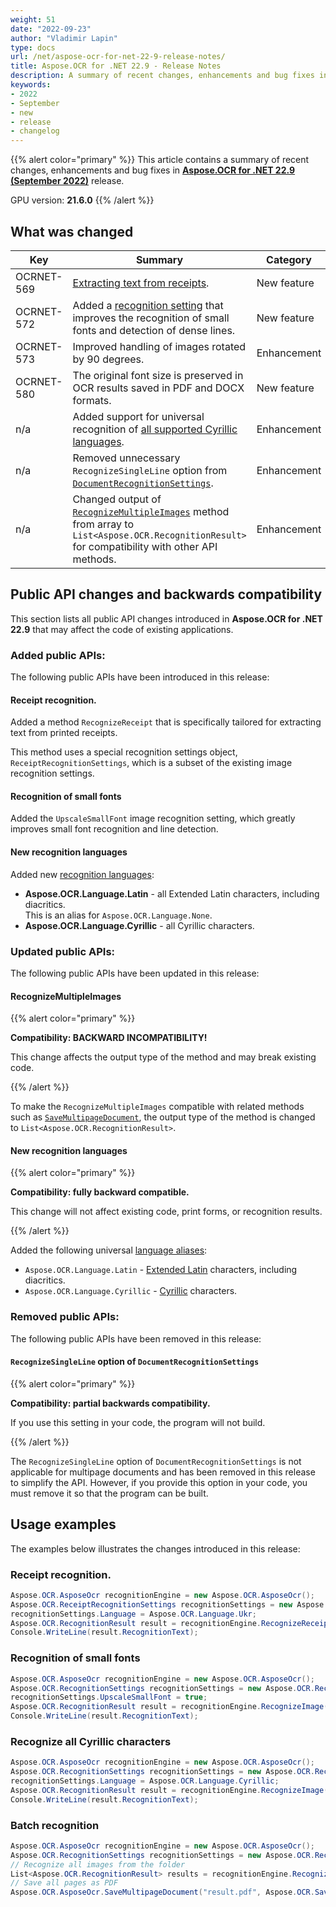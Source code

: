 ```yaml
---
weight: 51
date: "2022-09-23"
author: "Vladimir Lapin"
type: docs
url: /net/aspose-ocr-for-net-22-9-release-notes/
title: Aspose.OCR for .NET 22.9 - Release Notes
description: A summary of recent changes, enhancements and bug fixes in Aspose.OCR for .NET 22.9 (September 2022) release.
keywords:
- 2022
- September
- new
- release
- changelog
---
```


{{% alert color="primary" %}}
This article contains a summary of recent changes, enhancements and bug fixes in [**Aspose.OCR for .NET 22.9 (September 2022)**](https://www.nuget.org/packages/Aspose.OCR/22.9.0) release.

GPU version: **21.6.0**
{{% /alert %}}

## What was changed

Key | Summary | Category
--- | ------- | --------
OCRNET-569 | [Extracting text from receipts](/ocr/net/recognition/receipt/). | New feature
OCRNET-572 | Added a [recognition setting](/ocr/net/recognition-settings-image/) that improves the recognition of small fonts and detection of dense lines. | New feature
OCRNET-573 | Improved handling of images rotated by 90 degrees. | Enhancement
OCRNET-580 | The original font size is preserved in OCR results saved in PDF and DOCX formats. | New feature
n/a | Added support for universal recognition of [all supported Cyrillic languages](/ocr/net/languages/). | Enhancement
n/a | Removed unnecessary `RecognizeSingleLine` option from [`DocumentRecognitionSettings`](/ocr/net/recognition-settings-document/). | Enhancement
n/a | Changed output of [`RecognizeMultipleImages`](/ocr/net/batch-recognition/) method from array to `List<Aspose.OCR.RecognitionResult>` for compatibility with other API methods. | Enhancement

## Public API changes and backwards compatibility

This section lists all public API changes introduced in **Aspose.OCR for .NET 22.9** that may affect the code of existing applications.

### Added public APIs:

The following public APIs have been introduced in this release:

#### Receipt recognition.

Added a method `RecognizeReceipt` that is specifically tailored for extracting text from printed receipts.

This method uses a special recognition settings object, `ReceiptRecognitionSettings`, which is a subset of the existing image recognition settings.

#### Recognition of small fonts

Added the `UpscaleSmallFont` image recognition setting, which greatly improves small font recognition and line detection.

#### New recognition languages

Added new [recognition languages](/ocr/net/languages/):

- **Aspose.OCR.Language.Latin** - all Extended Latin characters, including diacritics.  
  This is an alias for `Aspose.OCR.Language.None`.
- **Aspose.OCR.Language.Cyrillic** - all Cyrillic characters.

### Updated public APIs:

The following public APIs have been updated in this release:

#### RecognizeMultipleImages

{{% alert color="primary" %}} 

**Compatibility: BACKWARD INCOMPATIBILITY!**

This change affects the output type of the method and may break existing code.

{{% /alert %}} 

To make the `RecognizeMultipleImages` compatible with related methods such as [`SaveMultipageDocument`](/ocr/net/save-file/#saving-recognition-results-as-a-multi-page-document), the output type of the method is changed to `List<Aspose.OCR.RecognitionResult>`.

#### New recognition languages

{{% alert color="primary" %}} 

**Compatibility: fully backward compatible.**

This change will not affect existing code, print forms, or recognition results.

{{% /alert %}} 

Added the following universal [language aliases](/ocr/net/languages/):

- `Aspose.OCR.Language.Latin` - [Extended Latin](/ocr/net/recognition-languages/#supported-characters) characters, including diacritics.
- `Aspose.OCR.Language.Cyrillic` - [Cyrillic](/ocr/net/recognition-languages/#supported-characters-1) characters.

### Removed public APIs:

The following public APIs have been removed in this release:

#### `RecognizeSingleLine` option of `DocumentRecognitionSettings`

{{% alert color="primary" %}}

**Compatibility: partial backwards compatibility.**

If you use this setting in your code, the program will not build.

{{% /alert %}}

The `RecognizeSingleLine` option of `DocumentRecognitionSettings` is not applicable for multipage documents and has been removed in this release to simplify the API. However, if you provide this option in your code, you must remove it so that the program can be built.

## Usage examples

The examples below illustrates the changes introduced in this release:

### Receipt recognition.

```csharp
Aspose.OCR.AsposeOcr recognitionEngine = new Aspose.OCR.AsposeOcr();
Aspose.OCR.ReceiptRecognitionSettings recognitionSettings = new Aspose.OCR.ReceiptRecognitionSettings();
recognitionSettings.Language = Aspose.OCR.Language.Ukr;
Aspose.OCR.RecognitionResult result = recognitionEngine.RecognizeReceipt("receipt.png", recognitionSettings);
Console.WriteLine(result.RecognitionText);
```

### Recognition of small fonts

```csharp
Aspose.OCR.AsposeOcr recognitionEngine = new Aspose.OCR.AsposeOcr();
Aspose.OCR.RecognitionSettings recognitionSettings = new Aspose.OCR.RecognitionSettings();
recognitionSettings.UpscaleSmallFont = true;
Aspose.OCR.RecognitionResult result = recognitionEngine.RecognizeImage("source.png", recognitionSettings);
Console.WriteLine(result.RecognitionText);
```

### Recognize all Cyrillic characters

```csharp
Aspose.OCR.AsposeOcr recognitionEngine = new Aspose.OCR.AsposeOcr();
Aspose.OCR.RecognitionSettings recognitionSettings = new Aspose.OCR.RecognitionSettings();
recognitionSettings.Language = Aspose.OCR.Language.Cyrillic;
Aspose.OCR.RecognitionResult result = recognitionEngine.RecognizeImage("source.png", recognitionSettings);
Console.WriteLine(result.RecognitionText);
```

### Batch recognition

```csharp
Aspose.OCR.AsposeOcr recognitionEngine = new Aspose.OCR.AsposeOcr();
Aspose.OCR.RecognitionSettings recognitionSettings = new Aspose.OCR.RecognitionSettings();
// Recognize all images from the folder
List<Aspose.OCR.RecognitionResult> results = recognitionEngine.RecognizeMultipleImages("C:/images/", recognitionSettings);
// Save all pages as PDF
Aspose.OCR.AsposeOcr.SaveMultipageDocument("result.pdf", Aspose.OCR.SaveFormat.Pdf, results);
```
